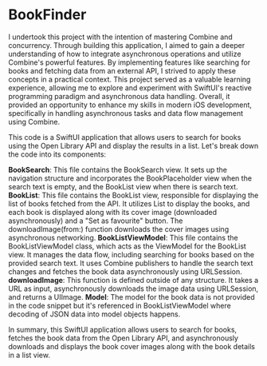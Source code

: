 # BookFinder
I undertook this project with the intention of mastering Combine and concurrency. Through building this application, I aimed to gain a deeper understanding of how to integrate asynchronous operations and utilize Combine's powerful features. By implementing features like searching for books and fetching data from an external API, I strived to apply these concepts in a practical context. This project served as a valuable learning experience, allowing me to explore and experiment with SwiftUI's reactive programming paradigm and asynchronous data handling. Overall, it provided an opportunity to enhance my skills in modern iOS development, specifically in handling asynchronous tasks and data flow management using Combine.



This code is a SwiftUI application that allows users to search for books using the Open Library API and display the results in a list. Let's break down the code into its components:

**BookSearch**: This file contains the BookSearch view. It sets up the navigation structure and incorporates the BookPlaceholder view when the search text is empty, and the BookList view when there is search text.
**BookList**: This file contains the BookList view, responsible for displaying the list of books fetched from the API. It utilizes List to display the books, and each book is displayed along with its cover image (downloaded asynchronously) and a "Set as favourite" button. The downloadImage(from:) function downloads the cover images using asynchronous networking.
**BookListViewModel**: This file contains the BookListViewModel class, which acts as the ViewModel for the BookList view. It manages the data flow, including searching for books based on the provided search text. It uses Combine publishers to handle the search text changes and fetches the book data asynchronously using URLSession.
**downloadImage**: This function is defined outside of any structure. It takes a URL as input, asynchronously downloads the image data using URLSession, and returns a UIImage.
**Model**: The model for the book data is not provided in the code snippet but it's referenced in BookListViewModel where decoding of JSON data into model objects happens.

In summary, this SwiftUI application allows users to search for books, fetches the book data from the Open Library API, and asynchronously downloads and displays the book cover images along with the book details in a list view.




